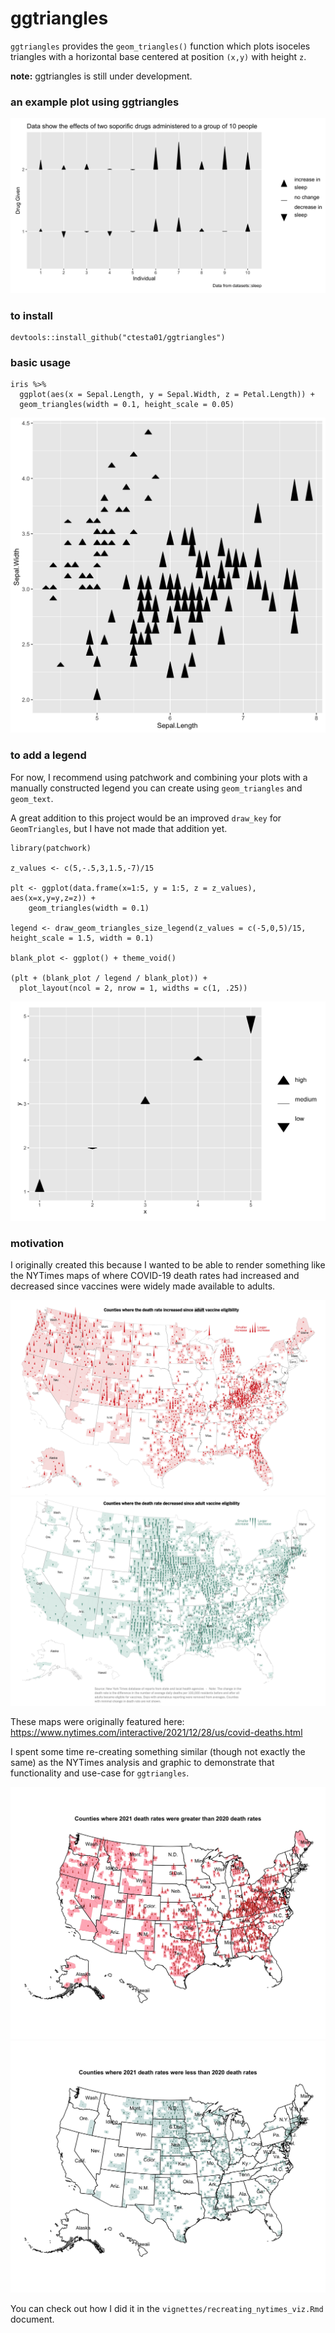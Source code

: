 # ggtriangles

`ggtriangles` provides the `geom_triangles()` function which plots isoceles
triangles with a horizontal base centered at position `(x,y)` with height `z`.

**note:** ggtriangles is still under development.

### an example plot using ggtriangles

![an example of a plot using geom_triangles that shows the results of a sleep study and whether drug 1 or 2 increased participants' sleep hours](img/sleep.png)


### to install

    devtools::install_github("ctesta01/ggtriangles")


### basic usage

    iris %>%
      ggplot(aes(x = Sepal.Length, y = Sepal.Width, z = Petal.Length)) +
      geom_triangles(width = 0.1, height_scale = 0.05)
      
![a scatterplot of triangles with varying heights showing the Sepal Length, Sepal width, and petal length on the x and y axes and by the height of the triangles](img/basic.png)

### to add a legend

For now, I recommend using patchwork and combining your plots with a manually
constructed legend you can create using `geom_triangles` and `geom_text`.

A great addition to this project would be an improved `draw_key` for
`GeomTriangles`, but I have not made that addition yet.

    library(patchwork)

    z_values <- c(5,-.5,3,1.5,-7)/15

    plt <- ggplot(data.frame(x=1:5, y = 1:5, z = z_values), aes(x=x,y=y,z=z)) +
        geom_triangles(width = 0.1)

    legend <- draw_geom_triangles_size_legend(z_values = c(-5,0,5)/15, height_scale = 1.5, width = 0.1)

    blank_plot <- ggplot() + theme_void()

    (plt + (blank_plot / legend / blank_plot)) +
      plot_layout(ncol = 2, nrow = 1, widths = c(1, .25))


![plot showing triangles on the diagonal with a legend showing an upward triangle labeled 'high' a horizontal dash for 'medium' and a down arrow for 'low'](img/basic_with_legend.png)


### motivation

I originally created this because I wanted to be able to render something like
the NYTimes maps of where COVID-19 death rates had increased and decreased since
vaccines were widely made available to adults.

![nyt map of where covid death rates increased since vaccines became available](img/nyt_increased_orig.png)
![nyt map of where covid death rates decreased since vaccines became available](img/nyt_decreased_orig.png)

These maps were originally featured here: <https://www.nytimes.com/interactive/2021/12/28/us/covid-deaths.html> 

I spent some time re-creating something similar (though not exactly the
same) as the NYTimes analysis and graphic to demonstrate that functionality and
use-case for `ggtriangles`.

![](img/nyt_increased_counties.png)
![](img/nyt_decreased_counties.png)

You can check out how I did it in the `vignettes/recreating_nytimes_viz.Rmd`
document.
